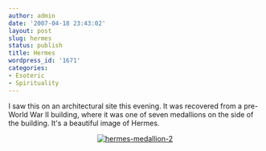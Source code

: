 ```yaml
---
author: admin
date: '2007-04-18 23:43:02'
layout: post
slug: hermes
status: publish
title: Hermes
wordpress_id: '1671'
categories:
- Esoteric
- Spirituality
---
```

I saw this on an architectural site this evening. It was recovered from a pre-World War II building, where it was one of seven medallions on the side of the building. It's a beautiful image of Hermes.
<p align="center"><a href="http://www.flickr.com/photos/albill/464848418/" title="Photo Sharing"><img src="http://farm1.static.flickr.com/222/464848418_262d205600_o.png" alt="hermes-medallion-2" /></a></p>
